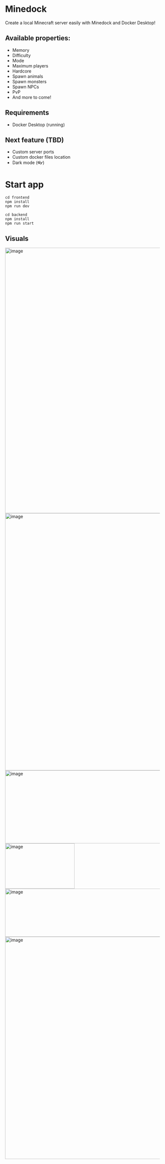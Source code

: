 # Minedock
Create a local Minecraft server easily with Minedock and Docker Desktop!

## Available properties: 
- Memory
- Difficulty
- Mode
- Maximum players
- Hardcore
- Spawn animals
- Spawn monsters
- Spawn NPCs
- PvP
- And more to come!

## Requirements
- Docker Desktop (running)

## Next feature (TBD)
- Custom server ports
- Custom docker files location
- Dark mode (👓)

# Start app
```
cd frontend
npm install
npm run dev
```
```
cd backend
npm install
npm run start
```

## Visuals
<img width="1914" height="862" alt="image" src="https://github.com/user-attachments/assets/7d4a7b9f-9ea8-49c0-9b88-c8f2e5e98783" />
<img width="700" height="835" alt="image" src="https://github.com/user-attachments/assets/ba15814d-1944-4b78-a072-424310dec521" />
<img width="687" height="237" alt="image" src="https://github.com/user-attachments/assets/e6166ed6-7db8-45fd-9826-b3c2452448b5" />
<img width="226" height="147" alt="image" src="https://github.com/user-attachments/assets/423953fa-dd65-4379-a6b9-760c9bd84c66" />
<img width="530" height="156" alt="image" src="https://github.com/user-attachments/assets/f0e79a57-91bf-4843-bec8-d04426ad4e92" />
<img width="1099" height="722" alt="image" src="https://github.com/user-attachments/assets/d905f861-f628-42f2-99e8-baeccfa273e2" />
